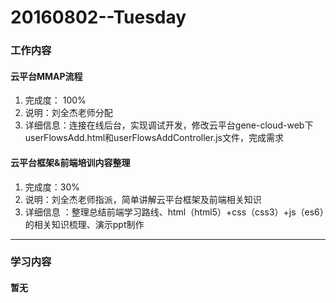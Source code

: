 # 20160802--Tuesday

### 工作内容

#### **云平台MMAP流程**

1. 完成度： 100%
2. 说明：刘全杰老师分配
3. 详细信息：连接在线后台，实现调试开发，修改云平台gene-cloud-web下userFlowsAdd.html和userFlowsAddController.js文件，完成需求

#### **云平台框架&前端培训内容整理**

1. 完成度：30%
2. 说明：刘全杰老师指派，简单讲解云平台框架及前端相关知识
3. 详细信息 ：整理总结前端学习路线、html（html5）+css（css3）+js（es6）的相关知识梳理、演示ppt制作

----------------------

### 学习内容

#### 暂无
